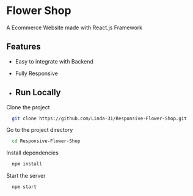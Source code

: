 # Flower Shop

A Ecommerce Website made with React.js Framework

## Features

- Easy to integrate with Backend
- Fully Responsive

- ## Run Locally

Clone the project

```bash
  git clone https://github.com/Linda-31/Responsive-Flower-Shop.git
```

Go to the project directory

```bash
  cd Responsive-Flower-Shop
```

Install dependencies

```bash
  npm install
```
Start the server

```bash
  npm start
```
